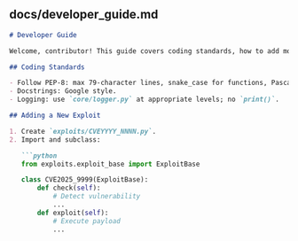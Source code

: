 ## docs/developer_guide.md

```markdown
# Developer Guide

Welcome, contributor! This guide covers coding standards, how to add modules, and testing workflows.

## Coding Standards

- Follow PEP-8: max 79-character lines, snake_case for functions, PascalCase for classes.  
- Docstrings: Google style.  
- Logging: use `core/logger.py` at appropriate levels; no `print()`.

## Adding a New Exploit

1. Create `exploits/CVEYYYY_NNNN.py`.  
2. Import and subclass:

   ```python
   from exploits.exploit_base import ExploitBase

   class CVE2025_9999(ExploitBase):
       def check(self):
           # Detect vulnerability
           ...
       def exploit(self):
           # Execute payload
           ...

